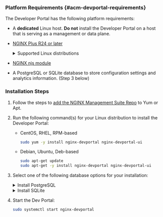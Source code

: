 ### Platform Requirements {#acm-devportal-requirements}

The Developer Portal has the following platform requirements:

- A **dedicated** Linux host. **Do not** install the Developer Portal on a host that is serving as a management or data plane.
- [NGINX Plus R24 or later](https://docs.nginx.com/nginx/admin-guide/installing-nginx/installing-nginx-plus/)

    <details closed>
    <summary><i class="fa-solid fa-circle-info"></i> Supported Linux distributions</summary>

    {{< include "tech-specs/acm-dev-portal-supported-distros.md" >}}

    </details>

- [NGINX njs module](https://docs.nginx.com/nginx/admin-guide/dynamic-modules/nginscript/)
- A PostgreSQL or SQLite database to store configuration settings and analytics information. (Step 3 below)


### Installation Steps

1. Follow the steps to [add the NGINX Management Suite Repo](#add-yum-apt) to Yum or Apt.

1. Run the following command(s) for your Linux distribution to install the Developer Portal:

   - CentOS, RHEL, RPM-based

       ```bash
       sudo yum -y install nginx-devportal nginx-devportal-ui
       ```

   - Debian, Ubuntu, Deb-based

       ```bash
       sudo apt-get update
       sudo apt-get -y install nginx-devportal nginx-devportal-ui
       ```

1. Select one of the following database options for your installation:
  
    <details>
    <summary>Install PostgreSQL</summary>

    {{< include "acm/installation/install-postgresql.md" >}}

    </details>

    <details>
    <summary>Install SQLite</summary>

    To use SQLite for the Dev Portal database, take the following steps:

    1. Set up the SQLite database:

        ```bash
        echo 'DB_TYPE="sqlite"' | sudo tee -a /etc/nginx-devportal/devportal.conf
        echo 'DB_PATH="/var/lib/nginx-devportal"' | sudo tee -a /etc/nginx-devportal/devportal.conf
        ```

    </details>

1. Start the Dev Portal:

    ```bash
    sudo systemctl start nginx-devportal
    ```

<!-- Do not remove. Keep this code at the bottom of the include -->
<!-- DOCS-1014 -->